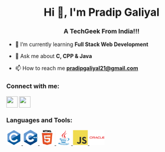 <h1 align="center">Hi 👋, I'm Pradip Galiyal</h1>
<h3 align="center">A TechGeek From India!!!</h3>

- 🌱 I’m currently learning **Full Stack Web Development**

- 💬 Ask me about **C, CPP & Java**

- 📫 How to reach me **pradipgaliyal21@gmail.com**

<h3 align="left">Connect with me:</h3>
<p align="left">
<a href="https://in.linkedin.com/in/pradip-galiyal-673115139" target="blank"><img align="center" src="https://c0.klipartz.com/pngpicture/93/555/gratis-png-area-de-angulo-de-marca-azul-linkedin-en-texto.png" alt="" height="30" width="30" /></a>
<a href="https://instagram.com/___p_a_d_d_y___" target="blank"><img align="center" src="https://png.pngtree.com/png-vector/20221018/ourmid/pngtree-instagram-social-platform-icon-png-image_6315976.png" alt="" height="30" width="30" /></a>
</p>

<h3 align="left">Languages and Tools:</h3>
<p align="left"> <a href="https://www.cprogramming.com/" target="_blank" rel="noreferrer"> <img src="https://raw.githubusercontent.com/devicons/devicon/master/icons/c/c-original.svg" alt="c" width="40" height="40"/> </a> <a href="https://www.w3schools.com/cpp/" target="_blank" rel="noreferrer"> <img src="https://raw.githubusercontent.com/devicons/devicon/master/icons/cplusplus/cplusplus-original.svg" alt="cplusplus" width="40" height="40"/> </a> <a href="https://www.w3.org/html/" target="_blank" rel="noreferrer"> <img src="https://raw.githubusercontent.com/devicons/devicon/master/icons/html5/html5-original-wordmark.svg" alt="html5" width="40" height="40"/> </a> <a href="https://www.java.com" target="_blank" rel="noreferrer"> <img src="https://raw.githubusercontent.com/devicons/devicon/master/icons/java/java-original.svg" alt="java" width="40" height="40"/> </a> <a href="https://developer.mozilla.org/en-US/docs/Web/JavaScript" target="_blank" rel="noreferrer"> <img src="https://raw.githubusercontent.com/devicons/devicon/master/icons/javascript/javascript-original.svg" alt="javascript" width="40" height="40"/> </a> <a href="https://www.oracle.com/" target="_blank" rel="noreferrer"> <img src="https://raw.githubusercontent.com/devicons/devicon/master/icons/oracle/oracle-original.svg" alt="oracle" width="40" height="40"/> </a> </p>
